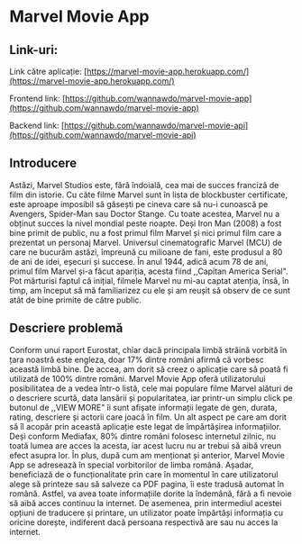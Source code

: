 # Marvel Movie App

## Link-uri:
Link către aplicație: [https://marvel-movie-app.herokuapp.com/](https://marvel-movie-app.herokuapp.com/)

Frontend link: [https://github.com/wannawdo/marvel-movie-app](https://github.com/wannawdo/marvel-movie-app)

Backend link: [https://github.com/wannawdo/marvel-movie-api](https://github.com/wannawdo/marvel-movie-api)

## Introducere
Astăzi, Marvel Studios este, fără îndoială, cea mai de succes franciză de film din istorie. Cu câte filme Marvel sunt în lista de blockbuster certificate, este aproape imposibil să găsești pe cineva care să nu-i cunoască pe Avengers, Spider-Man sau Doctor Stange.
Cu toate acestea, Marvel nu a obținut succes la nivel mondial peste noapte.
Deși Iron Man (2008) a fost bine primit de public, nu a fost primul film Marvel și nici primul film care a prezentat un personaj Marvel. Universul cinematografic Marvel (MCU) de care ne bucurăm astăzi, împreună cu milioane de fani, este produsul a 80 de ani de idei, eșecuri și succese. În anul 1944, adică acum 78 de ani, primul film Marvel și-a făcut apariția, acesta fiind ,,Capitan America Serial".
Pot mărturisi faptul că inițial, filmele Marvel nu mi-au captat atenția, însă, în timp, am început să mă familiarizez cu ele și am reușit să observ de ce sunt atât de bine primite de către public. 

## Descriere problemă
Conform unui raport Eurostat, chiar dacă principala limbă străină vorbită în țara noastră este engleza, doar 17% dintre români afirmă că vorbesc această limbă bine. De accea, am dorit să creez o aplicație care să poată fi utilizată de 100% dintre români. 
Marvel Movie App oferă utilizatorului posibilitatea de a vedea într-o listă, cele mai populare filme Marvel alături de o descriere scurtă, data lansării și popularitatea, iar printr-un simplu click pe butonul de ,,VIEW MORE" îi sunt afișate informații legate de gen, durata, rating, descriere și actorii care joacă în film. 
Un alt aspect pe care am dorit să îl acopăr prin această aplicație este legat de împărtășirea informațiilor. Deși conform Mediafax, 80% dintre români folosesc internetul zilnic, nu toată lumea are acces la acesta, iar acest lucru nu ar trebui să aibă vreun efect asupra lor.  În plus, după cum am menționat și anterior, Marvel Movie App se adresează în special vorbitorilor de limba română. Așadar, beneficiază de o funcționalitate prin care în momentul în care utilizatorul alege să printeze sau să salveze ca PDF pagina, îi este tradusă automat în română. Astfel, va avea toate informațiile dorite la îndemână, fără a fi nevoie să aibă acces continuu la internet.
De asemenea, prin intermediul acestei opțiuni de traducere și printare, un utilizator poate împărtăși informația cu oricine dorește, indiferent dacă persoana respectivă are sau nu acces la internet.
